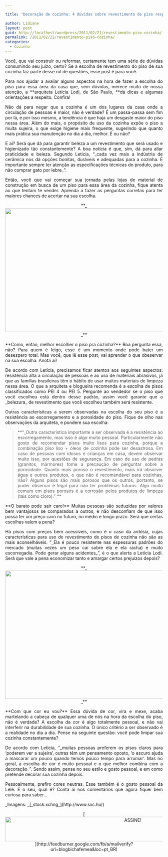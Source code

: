 ```yaml
---

title: 'Decoração de cozinha: 4 dúvidas sobre revestimento de piso respondidas!'

author: Lidiane
layout: post
guid: http://localhost/wordpress/2011/02/21/revestimento-piso-cozinha/
permalink: /2011/02/21/revestimento-piso-cozinha/
categories:
  - Cozinha
---
```

<p style="text-align: justify;">
  Você, que vai construir ou reformar, certamente tem uma série de dúvidas consumindo seu juízo, certo? Se a escolha de revestimento do piso de sua cozinha faz parte desse rol de questões, esse post é para você.
</p>

<p style="text-align: justify;">
  Para nos ajudar a avaliar alguns aspectos na hora de fazer a escolha do piso para essa área da casa que, sem dúvidas, merece muito de nossa atenção, a **arquiteta Letícia Lodi, de São Paulo, **dá dicas e algumas orientações a respeito. Confira!
</p>

<!--more-->

<p style="text-align: justify;">
  Não dá para negar que a cozinha é um dos lugares da casa onde a circulação de pessoas é maior, não é verdade? É um passa-passa sem fim por lá, e por isso mesmo, a tendência é que haja um desgaste maior do piso nessa área. Além do mais, o propósito de uso da cozinha expõe o piso a muita sujeira, o que exige higiene mais frequente, sugerindo que quanto mais prática sua manutenção no dia a dia, melhor. É ou não?
</p>

<p style="text-align: justify;">
  E aí? Será que dá para garantir beleza a um revestimento que será usado e higienizado tão constantemente? A boa notícia é que, sim, dá para aliar praticidade e beleza. Segundo Leticia, “_cada vez mais a indústria de cerâmica nos dá opções bonitas, duráveis e adequadas para a cozinha. É importante sempre ter atenção as especificações técnicas do produto, para não comprar gato por lebre_”.
</p>

<p style="text-align: justify;">
  Então, você que vai começar sua jornada pelas lojas de material de construção em busca de um piso para essa área da cozinha, fique atenta ao que tentam te vender. Aprenda a fazer as perguntas corretas para ter maiores chances de acertar na sua escolha.
</p>

<p align="center">
  **_<span style="font-size: medium;"><a href="http://www.trololodemulher.com.br/blog/wp-content/uploads/2011/02/piso-de-cozinha.jpg"><img class="alignnone size-full wp-image-5932" title="piso de cozinha" src="http://www.trololodemulher.com.br/blog/wp-content/uploads/2011/02/piso-de-cozinha.jpg" alt="" width="592" height="395" /></a></span>_**
</p>

<p style="text-align: justify;">
  **Como, então, melhor escolher o piso pra cozinha?** Boa pergunta essa, não? Para quem é leigo, esse é um momento onde pode bater um desespero total. Mas você, que lê esse post, vai aprender o que obeservar na sua escolha. Anota aí!
</p>

<p style="text-align: justify;">
  De acordo com Letícia, precisamos ficar atentos aos seguintes aspectos: resistência alta a circulação de pessoas e ao uso de materiais abrasivos, já que as famílias brasileiras têm o hábito de usar muitos materiais de limpeza nessa área. O que a arquiteta e blogueira recomenda é a escolha de pisos classificados como PEI 4 ou PEI 5. Pergunte ao vendedor se o piso que você escolheu está dentro desse padrão, assim você garante que a _belezura_ de revestimento que você escolheu também será resistente.
</p>

<p style="text-align: justify;">
  Outras caracterísitcas a serem observadas na escolha do seu piso é a resistência ao escorregamento e a porosidade do piso. Fique de olho nas observações da arquiteta, e pondere sua escolha:
</p>

<blockquote style="text-align: justify;">
  <p style="text-align: justify;">
    **“_Outra característica importante a ser observada é a resistência ao escorregamento, mas isso é algo muito pessoal. Particularmente não gosto de recomendar pisos muito lisos para cozinha, porque a combinação piso liso + óleos de cozinha pode ser desastrosa. Em caso de pessoas com idosos e crianças em casa, devem observar muito isso, por questões de segurança. Em caso de uso de pedras (granitos, mármores) tome a precaução de perguntar sobre a porosidade. Quanto mais poroso o revestimento, mais irá absorver água e outros produtos, o que não é recomendável para cozinhas, não? Alguns pisos são mais porosos que os outros, portanto, se puder observar é legal para não ter problemas futuros. Algo muito comum em pisos porosos é a corrosão pelos produtos de limpeza (tais como cloro).”_**
  </p>
</blockquote>

<p style="text-align: justify;">
  **O barato pode sair caro!** Muitas pessoas são seduzidas por valores bem vantajosos se comparados a outros, e não desconfiam de que isso possa ter um preço caro no futuro, no médio e longo prazo. Será que certas escolhas valem a pena?
</p>

<p style="text-align: justify;">
  Há pisos com preços bem acessíveis, como é o caso da ardósia, cujas características para uso de revestimento de pisos de cozinha não são as mais aconselháveis. “_Ela é pouco resistente nas espessuras padrões do mercado (muitas vezes um peso cai sobre ela e ela racha) e muito escorregadia. Pode gerar alguns acidentes_”, é o que alerta a Letícia Lodi. Será que vale a pena economizar tanto e amargar certos prejuízos depois?
</p>

<p align="center">
  **_<span style="font-size: medium;"><a href="http://www.trololodemulher.com.br/blog/wp-content/uploads/2011/02/cor-revestimento-piso-cozinha.jpg"><img class="alignnone size-full wp-image-5931" title="Exif JPEG" src="http://www.trololodemulher.com.br/blog/wp-content/uploads/2011/02/cor-revestimento-piso-cozinha.jpg" alt="" width="530" height="409" /></a></span>_**
</p>

<p style="text-align: justify;">
  **Com que cor eu vou?** Essa dúvida de cor, vira e mexe, acaba martelando a cabeça de qualquer uma de nós na hora da escolha do piso, não é verdade? A escolha da cor é algo totalmente pessoal, e não vai interferir na durabilidade de sua cozinha. O único critério a ser observado é a realidade no dia a dia. Pense na seguinte questão: você pode limpar sua cozinha constantemente?
</p>

<p style="text-align: justify;">
  De acordo com Leticia, “_muitas pessoas preferem os pisos claros para ‘poderem ver a sujeira’, outras têm um pensamento oposto, ‘o escuro ajuda a mascarar um pouco quando temos pouco tempo para arrumar’. Mas no geral, a escolha de cor é muito pessoal e o que melhor combina com a decoração_”. Sendo assim, pense no seu estilo e gosto pessoal, e em como pretende decorar sua cozinha depois.
</p>

<p style="text-align: justify;">
  Pessoalmente, prefiro cores neutras. Esse também é o gosto pessoal da Lelê. E o seu, qual é? Conta aí nos comentários que agora fiquei bem curiosa para saber…
</p>

<p style="text-align: justify;">
  _Imagens: _[_stock.xchng_](http://www.sxc.hu/) 
</p>

<p align="center">
  [<img class="alignnone size-full wp-image-10439" src="http://www.trololodemulher.com.br/blog/wp-content/uploads/2014/09/ASSINE.png" alt="ASSINE!" width="800" height="78" />](http://feedburner.google.com/fb/a/mailverify?uri=blogbichafemea&loc=pt_BR) 
</p>